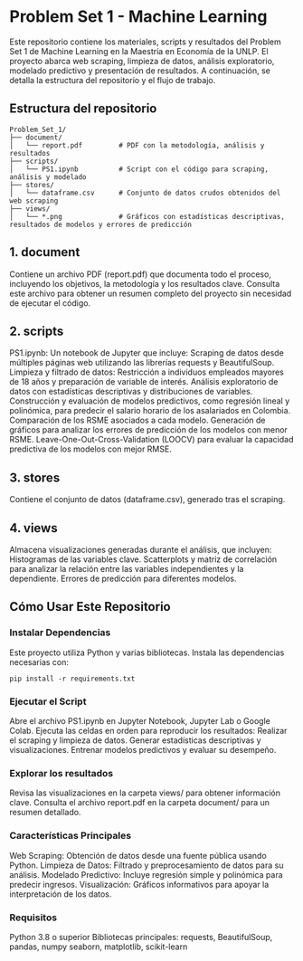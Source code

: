 # Problem Set 1 - Machine Learning

Este repositorio contiene los materiales, scripts y resultados del Problem Set 1 de Machine Learning en la Maestría en Economía de la UNLP. El proyecto abarca web scraping, limpieza de datos, análisis exploratorio, modelado predictivo y presentación de resultados. A continuación, se detalla la estructura del repositorio y el flujo de trabajo.

## Estructura del repositorio

```plaintext
Problem_Set_1/
├── document/
│   └── report.pdf         # PDF con la metodología, análisis y resultados
├── scripts/
│   └── PS1.ipynb          # Script con el código para scraping, análisis y modelado
├── stores/
│   └── dataframe.csv      # Conjunto de datos crudos obtenidos del web scraping
├── views/
│   └── *.png              # Gráficos con estadísticas descriptivas, resultados de modelos y errores de predicción

```

## 1. document
Contiene un archivo PDF (report.pdf) que documenta todo el proceso, incluyendo los objetivos, la metodología y los resultados clave.
Consulta este archivo para obtener un resumen completo del proyecto sin necesidad de ejecutar el código.

## 2. scripts
PS1.ipynb: Un notebook de Jupyter que incluye:
Scraping de datos desde múltiples páginas web utilizando las librerías requests y BeautifulSoup.
Limpieza y filtrado de datos: Restricción a individuos empleados mayores de 18 años y preparación de variable de interés.
Análisis exploratorio de datos con estadísticas descriptivas y distribuciones de variables.
Construcción y evaluación de modelos predictivos, como regresión lineal y polinómica, para predecir el salario horario de los asalariados en Colombia. 
Comparación de los RSME asociados a cada modelo.
Generación de gráficos para analizar los errores de predicción de los modelos con menor RSME.
Leave-One-Out-Cross-Validation (LOOCV) para evaluar la capacidad predictiva de los modelos con mejor RMSE.

## 3. stores
Contiene el conjunto de datos (dataframe.csv), generado tras el scraping.

## 4. views
Almacena visualizaciones generadas durante el análisis, que incluyen:
Histogramas de las variables clave.
Scatterplots y matriz de correlación para analizar la relación entre las variables independientes y la dependiente.
Errores de predicción para diferentes modelos.

## Cómo Usar Este Repositorio
### Instalar Dependencias

Este proyecto utiliza Python y varias bibliotecas. Instala las dependencias necesarias con:

```plaintext
pip install -r requirements.txt
```

### Ejecutar el Script

Abre el archivo PS1.ipynb en Jupyter Notebook, Jupyter Lab o Google Colab.
Ejecuta las celdas en orden para reproducir los resultados:
Realizar el scraping y limpieza de datos.
Generar estadísticas descriptivas y visualizaciones.
Entrenar modelos predictivos y evaluar su desempeño.

### Explorar los resultados

Revisa las visualizaciones en la carpeta views/ para obtener información clave.
Consulta el archivo report.pdf en la carpeta document/ para un resumen detallado.

### Características Principales
Web Scraping: Obtención de datos desde una fuente pública usando Python.
Limpieza de Datos: Filtrado y preprocesamiento de datos para su análisis.
Modelado Predictivo: Incluye regresión simple y polinómica para predecir ingresos.
Visualización: Gráficos informativos para apoyar la interpretación de los datos.

### Requisitos
Python 3.8 o superior
Bibliotecas principales:
requests, BeautifulSoup, pandas, numpy
seaborn, matplotlib, scikit-learn
